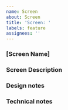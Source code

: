 ```yaml
---
name: Screen
about: Screen
title: 'Screen: '
labels: feature
assignees: ''
---
```


### [Screen Name]

### Screen Description

### Design notes

### Technical notes
